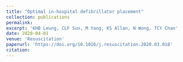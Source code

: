 ```yaml
---
title: "Optimal in-hospital defibrillator placement"
collection: publications
permalink: 
excerpt: 'KHB Leung, CLF Sun, M Yang, KS Allan, N Wong, TCY Chan'
date: 2020-04-01
venue: 'Resuscitation'
paperurl: 'https://doi.org/10.1016/j.resuscitation.2020.03.018'
citation: 
---
```

